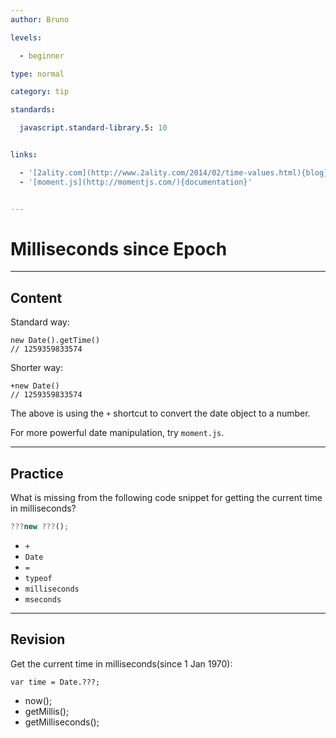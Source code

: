 ```yaml
---
author: Bruno

levels:

  - beginner

type: normal

category: tip

standards:

  javascript.standard-library.5: 10


links:

  - '[2ality.com](http://www.2ality.com/2014/02/time-values.html){blog}'
  - '[moment.js](http://momentjs.com/){documentation}'


---
```


# Milliseconds since Epoch

---
## Content

Standard way:
```
new Date().getTime()
// 1259359833574
```
Shorter way:
```
+new Date()
// 1259359833574
```
The above is using the `+` shortcut to convert the date object to a  number.

For more powerful date manipulation,
try `moment.js`.

---
## Practice

What is missing from the following code snippet for getting the current time in milliseconds? 

```javascript
???new ???();
```


* `+`
* `Date`
* `=`
* `typeof`
* `milliseconds`
* `mseconds`

---
## Revision

Get the current time in milliseconds(since 1 Jan 1970):
```
var time = Date.???;
```

* now();
* getMillis();
* getMilliseconds();

